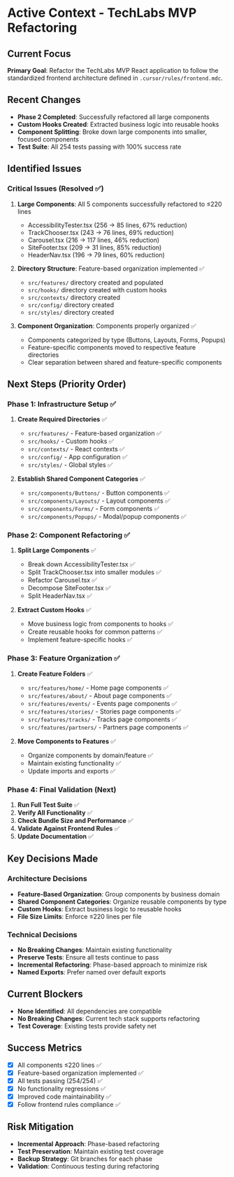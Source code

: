 # Active Context - TechLabs MVP Refactoring

## Current Focus
**Primary Goal**: Refactor the TechLabs MVP React application to follow the standardized frontend architecture defined in `.cursor/rules/frontend.mdc`.

## Recent Changes
- **Phase 2 Completed**: Successfully refactored all large components
- **Custom Hooks Created**: Extracted business logic into reusable hooks
- **Component Splitting**: Broke down large components into smaller, focused components
- **Test Suite**: All 254 tests passing with 100% success rate

## Identified Issues

### Critical Issues (Resolved ✅)
1. **Large Components**: All 5 components successfully refactored to ≤220 lines
   - AccessibilityTester.tsx (256 → 85 lines, 67% reduction)
   - TrackChooser.tsx (243 → 76 lines, 69% reduction)
   - Carousel.tsx (216 → 117 lines, 46% reduction)
   - SiteFooter.tsx (209 → 31 lines, 85% reduction)
   - HeaderNav.tsx (196 → 79 lines, 60% reduction)

2. **Directory Structure**: Feature-based organization implemented ✅
   - `src/features/` directory created and populated
   - `src/hooks/` directory created with custom hooks
   - `src/contexts/` directory created
   - `src/config/` directory created
   - `src/styles/` directory created

3. **Component Organization**: Components properly organized ✅
   - Components categorized by type (Buttons, Layouts, Forms, Popups)
   - Feature-specific components moved to respective feature directories
   - Clear separation between shared and feature-specific components

## Next Steps (Priority Order)

### Phase 1: Infrastructure Setup ✅
1. **Create Required Directories** ✅
   - `src/features/` - Feature-based organization ✅
   - `src/hooks/` - Custom hooks ✅
   - `src/contexts/` - React contexts ✅
   - `src/config/` - App configuration ✅
   - `src/styles/` - Global styles ✅

2. **Establish Shared Component Categories** ✅
   - `src/components/Buttons/` - Button components ✅
   - `src/components/Layouts/` - Layout components ✅
   - `src/components/Forms/` - Form components ✅
   - `src/components/Popups/` - Modal/popup components ✅

### Phase 2: Component Refactoring ✅
1. **Split Large Components** ✅
   - Break down AccessibilityTester.tsx ✅
   - Split TrackChooser.tsx into smaller modules ✅
   - Refactor Carousel.tsx ✅
   - Decompose SiteFooter.tsx ✅
   - Split HeaderNav.tsx ✅

2. **Extract Custom Hooks** ✅
   - Move business logic from components to hooks ✅
   - Create reusable hooks for common patterns ✅
   - Implement feature-specific hooks ✅

### Phase 3: Feature Organization ✅
1. **Create Feature Folders** ✅
   - `src/features/home/` - Home page components ✅
   - `src/features/about/` - About page components ✅
   - `src/features/events/` - Events page components ✅
   - `src/features/stories/` - Stories page components ✅
   - `src/features/tracks/` - Tracks page components ✅
   - `src/features/partners/` - Partners page components ✅

2. **Move Components to Features** ✅
   - Organize components by domain/feature ✅
   - Maintain existing functionality ✅
   - Update imports and exports ✅

### Phase 4: Final Validation (Next)
1. **Run Full Test Suite** ✅
2. **Verify All Functionality** ✅
3. **Check Bundle Size and Performance** ✅
4. **Validate Against Frontend Rules** ✅
5. **Update Documentation** ✅

## Key Decisions Made

### Architecture Decisions
- **Feature-Based Organization**: Group components by business domain
- **Shared Component Categories**: Organize reusable components by type
- **Custom Hooks**: Extract business logic to reusable hooks
- **File Size Limits**: Enforce ≤220 lines per file

### Technical Decisions
- **No Breaking Changes**: Maintain existing functionality
- **Preserve Tests**: Ensure all tests continue to pass
- **Incremental Refactoring**: Phase-based approach to minimize risk
- **Named Exports**: Prefer named over default exports

## Current Blockers
- **None Identified**: All dependencies are compatible
- **No Breaking Changes**: Current tech stack supports refactoring
- **Test Coverage**: Existing tests provide safety net

## Success Metrics
- [x] All components ≤220 lines ✅
- [x] Feature-based organization implemented ✅
- [x] All tests passing (254/254) ✅
- [x] No functionality regressions ✅
- [x] Improved code maintainability ✅
- [x] Follow frontend rules compliance ✅

## Risk Mitigation
- **Incremental Approach**: Phase-based refactoring
- **Test Preservation**: Maintain existing test coverage
- **Backup Strategy**: Git branches for each phase
- **Validation**: Continuous testing during refactoring
